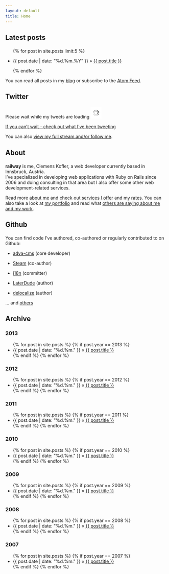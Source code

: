 ```yaml
---
layout: default
title: Home
---
```


<div id="latest_posts" class="content_box span-16">
<div class="content_wrapper">
<h2>

Latest posts

</h2>
<ul>

{% for post in site.posts limit:5 %}

<li>

<span>{{ post.date | date: "%d.%m.%Y" }}</span> »
<a href="{{ post.url }}">{{ post.title }}</a>

</li>

{% endfor %}

</ul>
<p style="margin-top:1em;">

You can read all posts in my [blog](/blog) or subscribe to the [Atom
Feed](/articles.atom).

</p>

</div>
</div>
<div id="twitter" class="content_box span-8 last">
<div class="content_wrapper">
<h2>

Twitter

</h2>
<div id="tweets">
<p>

Please wait while my tweets are loading
<img src="/images/indicator.gif" />

</p>
<p>

<a href="http://twitter.com/clemensk">If you can’t wait - check out what
I’ve been tweeting</a>

</p>
</div>
<p>

You can also [view my full stream and/or follow me](http://twitter.com/clemensk).

</p>

</div>
</div>
<div id="about" class="content_box span-12">
<div class="content_wrapper">
<h2>

About

</h2>
<p>

<b>railway</b> is me, Clemens Kofler, a web developer currently based in
Innsbruck, Austria.  
I’ve specialized in developing web applications with Ruby on Rails since
2006 and doing consulting in that area but I also offer some other web
development-related services.

</p>
<p style="margin-top:1em;">

Read more [about me](/about) and check out [services I offer](/services)
and my [rates](/rates). You can also take a look at [my portfolio]( portfolio) and read what [others are saying about me and my work](/praise).

</p>

</div>
</div>
<div id="github" class="content_box span-12 last">
<div class="content_wrapper">
<h2>

Github

</h2>
<p>

You can find code I’ve authored, co-authored or regularly contributed to
on Github:

</p>
<ul class="bullets">
<li>

[adva-cms](http://github.com/svenfuchs/adva_cms) (core developer)

</li>
<li>

[Steam](http://github.com/svenfuchs/steam) (co-author)

</li>
<li>

[i18n](http://github.com/svenfuchs/i18n) (committer)

</li>
<li>

[LaterDude](http://github.com/clemens/later_dude) (author)

</li>
<li>

[delocalize](http://github.com/clemens/delocalize) (author)

</li>
</ul>
<p>

… and [others](http://github.com/clemens.</p>)

</div>
</div>
<div id="archive" class="content_box span-24">
<div class="content_wrapper">
<h2>

Archive

</h2>

### 2013

<ul>
  {% for post in site.posts %}  
    {% if post.year == 2013 %}
      <li><span>{{ post.date | date: "%d.%m." }}</span> &raquo; <a href="{{ post.url }}">{{ post.title }}</a></li>
    {% endif %}
  {% endfor %}
</ul>

### 2012

<ul>
  {% for post in site.posts %}  
    {% if post.year == 2012 %}
      <li><span>{{ post.date | date: "%d.%m." }}</span> &raquo; <a href="{{ post.url }}">{{ post.title }}</a></li>
    {% endif %}
  {% endfor %}
</ul>

### 2011

<ul>
  {% for post in site.posts %}  
    {% if post.year == 2011 %}
      <li><span>{{ post.date | date: "%d.%m." }}</span> &raquo; <a href="{{ post.url }}">{{ post.title }}</a></li>
    {% endif %}
  {% endfor %}
</ul>

### 2010

<ul>
  {% for post in site.posts %}  
    {% if post.year == 2010 %}
      <li><span>{{ post.date | date: "%d.%m." }}</span> &raquo; <a href="{{ post.url }}">{{ post.title }}</a></li>
    {% endif %}
  {% endfor %}
</ul>

### 2009

<ul>
  {% for post in site.posts %}  
    {% if post.year == 2009 %}
      <li><span>{{ post.date | date: "%d.%m." }}</span> &raquo; <a href="{{ post.url }}">{{ post.title }}</a></li>
    {% endif %}
  {% endfor %}
</ul>

### 2008

<ul>
  {% for post in site.posts %}  
    {% if post.year == 2008 %}
      <li><span>{{ post.date | date: "%d.%m." }}</span> &raquo; <a href="{{ post.url }}">{{ post.title }}</a></li>
    {% endif %}
  {% endfor %}
</ul>

### 2007

<ul>
  {% for post in site.posts %}  
    {% if post.year == 2007 %}
      <li><span>{{ post.date | date: "%d.%m." }}</span> &raquo; <a href="{{ post.url }}">{{ post.title }}</a></li>
    {% endif %}
  {% endfor %}
</ul>

</div>
</div>
<script type="text/javascript" src="http://twitterjs.googlecode.com/svn/trunk/src/twitter.min.js">
</script>
<script type="text/javascript" src="/javascripts/tweets.js">
</script>
